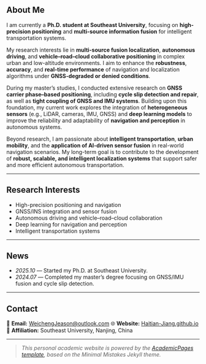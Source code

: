 

## About Me

I am currently a **Ph.D. student at Southeast University**, focusing on **high-precision positioning** and **multi-source information fusion** for intelligent transportation systems.  

My research interests lie in **multi-source fusion localization**, **autonomous driving**, and **vehicle–road–cloud collaborative positioning** in complex urban and low-altitude environments. I aim to enhance the **robustness**, **accuracy**, and **real-time performance** of navigation and localization algorithms under **GNSS-degraded or denied conditions**.  

During my master’s studies, I conducted extensive research on **GNSS carrier phase–based positioning**, including **cycle slip detection and repair**, as well as **tight coupling of GNSS and IMU systems**. Building upon this foundation, my current work explores the integration of **heterogeneous sensors** (e.g., LiDAR, cameras, IMU, GNSS) and **deep learning models** to improve the reliability and adaptability of **navigation and perception** in autonomous systems.  

Beyond research, I am passionate about **intelligent transportation**, **urban mobility**, and the **application of AI-driven sensor fusion** in real-world navigation scenarios. My long-term goal is to contribute to the development of **robust, scalable, and intelligent localization systems** that support safer and more efficient autonomous transportation.  

---

## Research Interests

- High-precision positioning and navigation  
- GNSS/INS integration and sensor fusion  
- Autonomous driving and vehicle–road–cloud collaboration  
- Deep learning for navigation and perception  
- Intelligent transportation systems  

---

## News

- *2025.10* — Started my Ph.D. at Southeast University.  
- *2024.07* — Completed my master’s degree focusing on GNSS/IMU fusion and cycle slip detection.  


---

## Contact

📧 **Email:** WeichengJeason@outlook.com
🌐 **Website:** [Haitian-Jiang.github.io](https://haitian-jiang.github.io)  
🏫 **Affiliation:** Southeast University, Nanjing, China  

---

> *This personal academic website is powered by the [AcademicPages template](https://github.com/academicpages/academicpages.github.io), based on the Minimal Mistakes Jekyll theme.*
